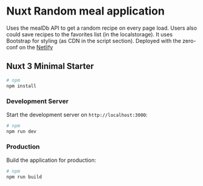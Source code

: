 # Nuxt Random meal application

Uses the mealDb API to get a random recipe on every page load.
Users also could save recipes to the favorites list (in the localstorage).
It uses Bootstrap for styling (as CDN in the script section).
Deployed with the zero-conf on the [Netlify](https://thunderous-biscochitos-aa3cec.netlify.app)

## Nuxt 3 Minimal Starter


```bash
# npm
npm install
```

### Development Server

Start the development server on `http://localhost:3000`:

```bash
# npm
npm run dev
```

### Production

Build the application for production:

```bash
# npm
npm run build
```
